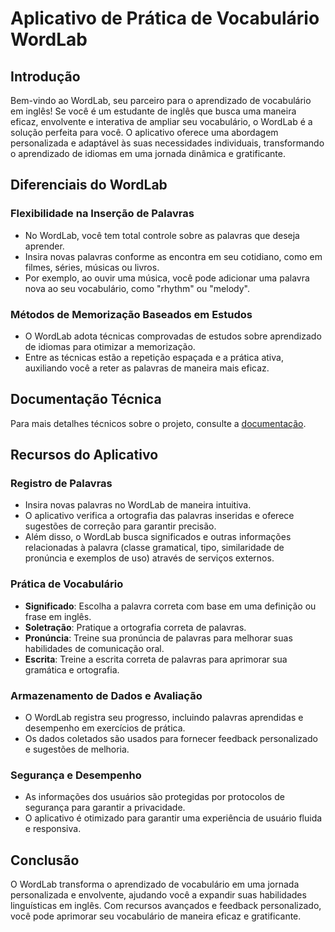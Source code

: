 # Aplicativo de Prática de Vocabulário WordLab

## Introdução

Bem-vindo ao WordLab, seu parceiro para o aprendizado de vocabulário em inglês! Se você é um estudante de inglês que busca uma maneira eficaz, envolvente e interativa de ampliar seu vocabulário, o WordLab é a solução perfeita para você. O aplicativo oferece uma abordagem personalizada e adaptável às suas necessidades individuais, transformando o aprendizado de idiomas em uma jornada dinâmica e gratificante.

## Diferenciais do WordLab

### Flexibilidade na Inserção de Palavras

- No WordLab, você tem total controle sobre as palavras que deseja aprender.
- Insira novas palavras conforme as encontra em seu cotidiano, como em filmes, séries, músicas ou livros.
- Por exemplo, ao ouvir uma música, você pode adicionar uma palavra nova ao seu vocabulário, como "rhythm" ou "melody".

### Métodos de Memorização Baseados em Estudos

- O WordLab adota técnicas comprovadas de estudos sobre aprendizado de idiomas para otimizar a memorização.
- Entre as técnicas estão a repetição espaçada e a prática ativa, auxiliando você a reter as palavras de maneira mais eficaz.

## Documentação Técnica

Para mais detalhes técnicos sobre o projeto, consulte a [documentação](./index.md).


## Recursos do Aplicativo

### Registro de Palavras

- Insira novas palavras no WordLab de maneira intuitiva.
- O aplicativo verifica a ortografia das palavras inseridas e oferece sugestões de correção para garantir precisão.
- Além disso, o WordLab busca significados e outras informações relacionadas à palavra (classe gramatical, tipo, similaridade de pronúncia e exemplos de uso) através de serviços externos.

### Prática de Vocabulário

- **Significado**: Escolha a palavra correta com base em uma definição ou frase em inglês.
- **Soletração**: Pratique a ortografia correta de palavras.
- **Pronúncia**: Treine sua pronúncia de palavras para melhorar suas habilidades de comunicação oral.
- **Escrita**: Treine a escrita correta de palavras para aprimorar sua gramática e ortografia.

### Armazenamento de Dados e Avaliação

- O WordLab registra seu progresso, incluindo palavras aprendidas e desempenho em exercícios de prática.
- Os dados coletados são usados para fornecer feedback personalizado e sugestões de melhoria.

### Segurança e Desempenho

- As informações dos usuários são protegidas por protocolos de segurança para garantir a privacidade.
- O aplicativo é otimizado para garantir uma experiência de usuário fluida e responsiva.

## Conclusão

O WordLab transforma o aprendizado de vocabulário em uma jornada personalizada e envolvente, ajudando você a expandir suas habilidades linguísticas em inglês. Com recursos avançados e feedback personalizado, você pode aprimorar seu vocabulário de maneira eficaz e gratificante.